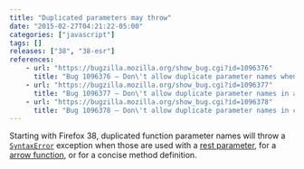 ```yaml
---
title: "Duplicated parameters may throw"
date: "2015-02-27T04:21:22-05:00"
categories: ["javascript"]
tags: []
releases: ["38", "38-esr"]
references:
    - url: "https://bugzilla.mozilla.org/show_bug.cgi?id=1096376"
      title: "Bug 1096376 – Don\'t allow duplicate parameter names when rest-parameter is present"
    - url: "https://bugzilla.mozilla.org/show_bug.cgi?id=1096377"
      title: "Bug 1096377 – Don\'t allow duplicate parameter names in arrow functions"
    - url: "https://bugzilla.mozilla.org/show_bug.cgi?id=1096378"
      title: "Bug 1096378 – Don\'t allow duplicate parameter names in concise method definitions"
---
```

Starting with Firefox 38, duplicated function parameter names will throw a [`SyntaxError`](https://developer.mozilla.org/docs/Web/JavaScript/Reference/Global_Objects/SyntaxError) exception when those are used with a [rest parameter](https://developer.mozilla.org/docs/Web/JavaScript/Reference/Functions/rest_parameters), for a [arrow function](https://developer.mozilla.org/docs/Web/JavaScript/Reference/Functions/Arrow_functions), or for a concise method definition.
